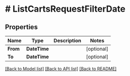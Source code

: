 # # ListCartsRequestFilterDate


## Properties 


Name | Type | Description | Notes
------------ | ------------- | ------------- | -------------
**From**| **DateTime** |   | [optional]
**To**| **DateTime** |   | [optional]


[[Back to Model list]](../../README.md#models) [[Back to API list]](../../README.md#endpoints) [[Back to README]](../../README.md)


